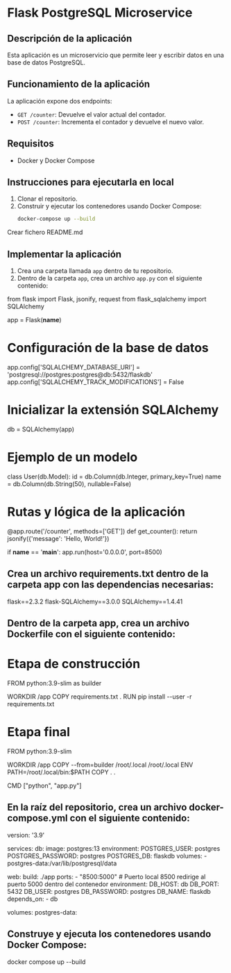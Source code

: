# Flask PostgreSQL Microservice

## Descripción de la aplicación
Esta aplicación es un microservicio que permite leer y escribir datos en una base de datos PostgreSQL.

## Funcionamiento de la aplicación
La aplicación expone dos endpoints:
- `GET /counter`: Devuelve el valor actual del contador.
- `POST /counter`: Incrementa el contador y devuelve el nuevo valor.

## Requisitos
- Docker y Docker Compose

## Instrucciones para ejecutarla en local
1. Clonar el repositorio.
2. Construir y ejecutar los contenedores usando Docker Compose:
   ```sh
   docker-compose up --build

Crear fichero README.md


## Implementar la aplicación

1. Crea una carpeta llamada `app` dentro de tu repositorio.
2. Dentro de la carpeta `app`, crea un archivo `app.py` con el siguiente contenido:

  from flask import Flask, jsonify, request
from flask_sqlalchemy import SQLAlchemy

app = Flask(__name__)

# Configuración de la base de datos
app.config['SQLALCHEMY_DATABASE_URI'] = 'postgresql://postgres:postgres@db:5432/flaskdb'
app.config['SQLALCHEMY_TRACK_MODIFICATIONS'] = False

# Inicializar la extensión SQLAlchemy
db = SQLAlchemy(app)

# Ejemplo de un modelo
class User(db.Model):
    id = db.Column(db.Integer, primary_key=True)
    name = db.Column(db.String(50), nullable=False)

# Rutas y lógica de la aplicación
@app.route('/counter', methods=['GET'])
def get_counter():
    return jsonify({'message': 'Hello, World!'})

if __name__ == '__main__':
    app.run(host='0.0.0.0', port=8500)

## Crea un archivo requirements.txt dentro de la carpeta app con las dependencias necesarias:

flask==2.3.2
flask-SQLAlchemy==3.0.0
SQLAlchemy==1.4.41


## Dentro de la carpeta app, crea un archivo Dockerfile con el siguiente contenido:

# Etapa de construcción
FROM python:3.9-slim as builder

WORKDIR /app
COPY requirements.txt .
RUN pip install --user -r requirements.txt

# Etapa final
FROM python:3.9-slim

WORKDIR /app
COPY --from=builder /root/.local /root/.local
ENV PATH=/root/.local/bin:$PATH
COPY . .

CMD ["python", "app.py"]

## En la raíz del repositorio, crea un archivo docker-compose.yml con el siguiente contenido:

version: '3.9'

services:
  db:
    image: postgres:13
    environment:
      POSTGRES_USER: postgres
      POSTGRES_PASSWORD: postgres
      POSTGRES_DB: flaskdb
    volumes:
      - postgres-data:/var/lib/postgresql/data

  web:
    build: ./app
    ports:
      - "8500:5000"  # Puerto local 8500 redirige al puerto 5000 dentro del contenedor
    environment:
      DB_HOST: db
      DB_PORT: 5432
      DB_USER: postgres
      DB_PASSWORD: postgres
      DB_NAME: flaskdb
    depends_on:
      - db

volumes:
  postgres-data:

## Construye y ejecuta los contenedores usando Docker Compose:

docker compose up --build